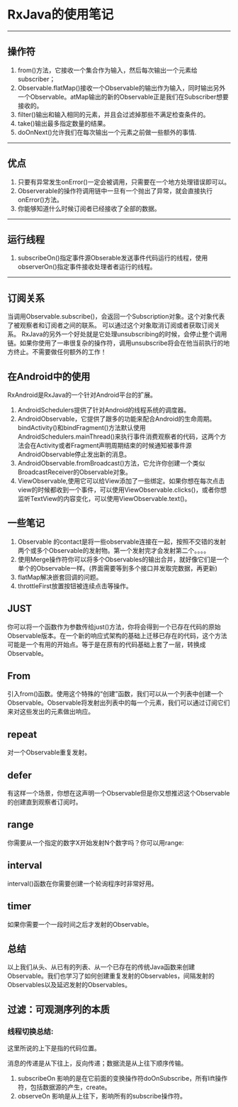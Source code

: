 # RxJava的使用笔记

----------

## 操作符
1. from()方法，它接收一个集合作为输入，然后每次输出一个元素给subscriber；
2. Observable.flatMap()接收一个Observable的输出作为输入，同时输出另外一个Observable。atMap输出的新的Observable正是我们在Subscriber想要接收的。
3. filter()输出和输入相同的元素，并且会过滤掉那些不满足检查条件的。
4. take()输出最多指定数量的结果。
5. doOnNext()允许我们在每次输出一个元素之前做一些额外的事情.

--------
## 优点
1. 只要有异常发生onError()一定会被调用，只需要在一个地方处理错误即可以。
2. Observerable的操作符调用链中一旦有一个抛出了异常，就会直接执行onError()方法。
3. 你能够知道什么时候订阅者已经接收了全部的数据。
-------
## 运行线程
1. subscribeOn()指定事件源Obserable发送事件代码运行的线程，使用observerOn()指定事件接收处理者者运行的线程。
--------
## 订阅关系
当调用Observable.subscribe()，会返回一个Subscription对象。这个对象代表了被观察者和订阅者之间的联系。
可以通过这个对象取消订阅或者获取订阅关系。
RxJava的另外一个好处就是它处理unsubscribing的时候，会停止整个调用链。如果你使用了一串很复杂的操作符，调用unsubscribe将会在他当前执行的地方终止。不需要做任何额外的工作！

## 在Android中的使用
RxAndroid是RxJava的一个针对Android平台的扩展。
1. AndroidSchedulers提供了针对Android的线程系统的调度器。
1. AndroidObservable，它提供了跟多的功能来配合Android的生命周期。bindActivity()和bindFragment()方法默认使用AndroidSchedulers.mainThread()来执行事件消费观察者的代码，这两个方法会在Activity或者Fragment声明周期结束的时候通知被事件源AndroidObservable停止发出新的消息。
1. AndroidObservable.fromBroadcast()方法，它允许你创建一个类似BroadcastReceiver的Observable对象。
1. ViewObservable,使用它可以给View添加了一些绑定。如果你想在每次点击view的时候都收到一个事件，可以使用ViewObservable.clicks()，或者你想监听TextView的内容变化，可以使用ViewObservable.text()。


## 一些笔记
1. Observable 的contact是将一些observable连接在一起，按照不交错的发射两个或多个Observable的发射物。第一个发射完才会发射第二个。。。。
1. 使用Merge操作符你可以将多个Observables的输出合并，就好像它们是一个单个的Observable一样。(界面需要等到多个接口并发取完数据，再更新)
1. flatMap解决嵌套回调的问题。
1. throttleFirst放置按钮被连续点击等操作。


## JUST
你可以将一个函数作为参数传给just()方法，你将会得到一个已存在代码的原始Observable版本。在一个新的响应式架构的基础上迁移已存在的代码，这个方法可能是一个有用的开始点。等于是在原有的代码基础上套了一层，转换成Observable。

## From
引入from()函数。使用这个特殊的“创建”函数，我们可以从一个列表中创建一个Observable。Observable将发射出列表中的每一个元素，我们可以通过订阅它们来对这些发出的元素做出响应。

## repeat
对一个Observable重复发射。

## defer
有这样一个场景，你想在这声明一个Observable但是你又想推迟这个Observable的创建直到观察者订阅时。

## range
你需要从一个指定的数字X开始发射N个数字吗？你可以用range:

## interval
interval()函数在你需要创建一个轮询程序时非常好用。

## timer
如果你需要一个一段时间之后才发射的Observable。

## 总结
以上我们从头、从已有的列表、从一个已存在的传统Java函数来创建Observable。我们也学习了如何创建重复发射的Observables，间隔发射的Observables以及延迟发射的Observables。

## 过滤：可观测序列的本质


### 线程切换总结:
这里所说的上下是指的代码位置。

消息的传递是从下往上，反向传递；数据流是从上往下顺序传输。
1. subscribeOn 影响的是在它前面的变换操作符doOnSubscribe，所有lift操作符，包括数据源的产生，create。
2. observeOn 影响是从上往下，影响所有的subscribe操作符。